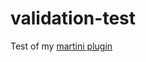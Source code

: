 validation-test
===============
Test of my [martini plugin](https://github.com/jamieomatthews/martini-validate)
